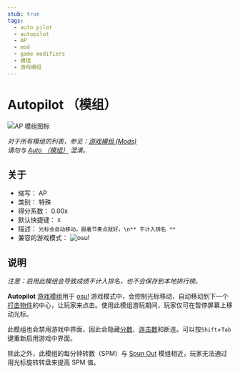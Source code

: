 ```yaml
---
stub: true
tags:
  - auto pilot
  - autopilot
  - AP
  - mod
  - game modifiers
  - 模组
  - 游戏模组
---
```


# Autopilot （模组）

![AP 模组图标](/wiki/shared/mods/AP.png "Auto Pilot (AP) 模组图标")

*对于所有模组的列表，参见：[游戏模组 (Mods)](/wiki/Gameplay/Game_modifier)*\
*请勿与 [Auto （模组）](/wiki/Gameplay/Game_modifier/Auto) 混淆。*

## 关于

- 缩写： AP
- 类别： 特殊
- 得分系数： 0.00x
- 默认快捷键： `X`
- 描述： `光标会自动移动，跟着节奏点就好。\n** 不计入排名 **`
- 兼容的游戏模式： ![][osu!]

## 说明

*注意：启用此模组会导致成绩不计入排名，也不会保存到本地排行榜。*

**Autopilot** [游戏模组](/wiki/Gameplay/Game_modifier)用于 [osu!](/wiki/Game_mode/osu!) 游戏模式中，会控制光标移动，自动移动到下一个[打击物件](/wiki/Gameplay/Hit_object)的中心，让玩家来点击。使用此模组游玩期间，玩家仅可在暂停屏幕上移动光标。

此模组也会禁用游戏中界面，因此会隐藏[分数](/wiki/Gameplay/Score)、[连击数](/wiki/Beatmapping/Combo)和断连。可以按`Shift`+`Tab` 键重新启用游戏中界面。

除此之外，此模组的每分钟转数（SPM）与 [Spun Out](/wiki/Gameplay/Game_modifier/Spun_Out) 模组相近，玩家无法通过用光标旋转转盘来提高 SPM 值。

[osu!]: /wiki/shared/mode/osu.png "osu!"

